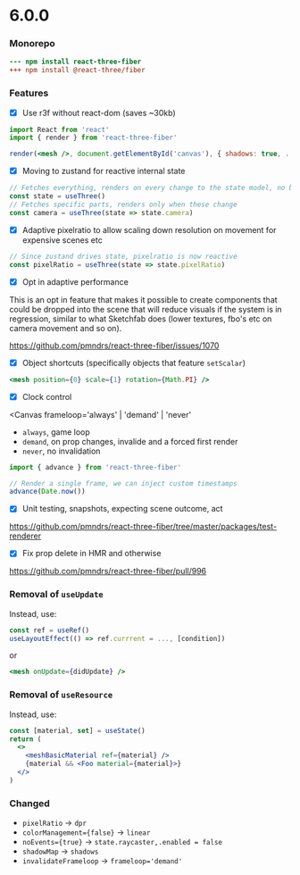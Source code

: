 # 6.0.0

### Monorepo

```diff
--- npm install react-three-fiber
+++ npm install @react-three/fiber
```

### Features

- [x] Use r3f without react-dom (saves ~30kb)

```jsx
import React from 'react'
import { render } from 'react-three-fiber'

render(<mesh />, document.getElementById('canvas'), { shadows: true, ... })
```

- [x] Moving to zustand for reactive internal state

```jsx
// Fetches everything, renders on every change to the state model, no breaking change ...
const state = useThree()
// Fetches specific parts, renders only when these change
const camera = useThree(state => state.camera)
```

- [x] Adaptive pixelratio to allow scaling down resolution on movement for expensive scenes etc

```jsx
// Since zustand drives state, pixelratio is now reactive
const pixelRatio = useThree(state => state.pixelRatio)
```

- [x] Opt in adaptive performance  

This is an opt in feature that makes it possible to create components that could be dropped into the scene that will reduce visuals if the system is in regression, similar to what Sketchfab does (lower textures, fbo's etc on camera movement and so on).

https://github.com/pmndrs/react-three-fiber/issues/1070

- [x] Object shortcuts (specifically objects that feature `setScalar`)

```jsx
<mesh position={0} scale={1} rotation={Math.PI} />
```

- [x] Clock control

<Canvas frameloop='always' | 'demand' | 'never'

- `always`, game loop
- `demand`, on prop changes, invalide and a forced first render
- `never`, no invalidation

```jsx
import { advance } from 'react-three-fiber'

// Render a single frame, we can inject custom timestamps 
advance(Date.now())
```

- [x] Unit testing, snapshots, expecting scene outcome, act

https://github.com/pmndrs/react-three-fiber/tree/master/packages/test-renderer

- [x] Fix prop delete in HMR and otherwise

https://github.com/pmndrs/react-three-fiber/pull/996

### Removal of `useUpdate`

Instead, use:

```jsx
const ref = useRef()
useLayoutEffect(() => ref.currrent = ..., [condition])
```

or

```jsx
<mesh onUpdate={didUpdate} />
```

### Removal of `useResource`

Instead, use:

```jsx
const [material, set] = useState()
return (
  <>
    <meshBasicMaterial ref={material} />
    {material && <Foo material={material}>}
  </>
)
```

### Changed

- `pixelRatio` -> `dpr`
- `colorManagement={false}` -> `linear`
- `noEvents={true}` -> `state.raycaster,.enabled = false`
- `shadowMap` -> `shadows`
- `invalidateFrameloop` -> `frameloop='demand'`
